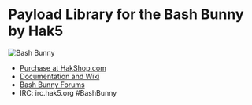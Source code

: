 # Payload Library for the Bash Bunny by Hak5

![Bash Bunny](https://cdn.shopify.com/s/files/1/0068/2142/products/bashbunny_2a_large.png "Bash Bunny")

-   [Purchase at HakShop.com](https://hakshop.com/products/bash-bunny "Purchase at HakShop.com")
-   [Documentation and Wiki](http://wiki.bashbunny.com/#!index.md "Documentation and Wiki")
-   [Bash Bunny Forums](https://forums.hak5.org/index.php?/forum/92-bash-bunny/ "Bash Bunny Forums")
-   IRC: irc.hak5.org #BashBunny
